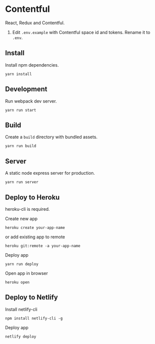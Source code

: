 # Contentful

React, Redux and Contentful.

1. Edit `.env.example` with Contentful space id and tokens. Rename it to `.env`.

## Install

Install npm dependencies.

```
yarn install
```

## Development

Run webpack dev server.

```
yarn run start
```

## Build

Create a `build` directory with bundled assets.

```
yarn run build
```

## Server

A static node express server for production.

```
yarn run server
```

## Deploy to Heroku

heroku-cli is required.

Create new app

```
heroku create your-app-name
```

or add existing app to remote

```
heroku git:remote -a your-app-name
```

Deploy app

```
yarn run deploy
```

Open app in browser

```
heroku open
```

## Deploy to Netlify

Install netlify-cli

```
npm install netlify-cli -g
```

Deploy app

```
netlify deploy
```